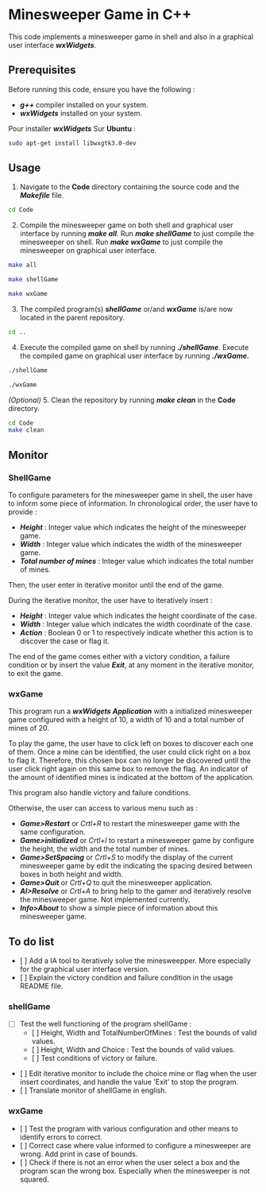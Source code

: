 # Minesweeper Game in C++ #

This code implements a minesweeper game in shell and also in a graphical user interface ***wxWidgets***.

## Prerequisites ##

Before running this code, ensure you have the following :

- ***g++*** compiler installed on your system.
- ***wxWidgets*** installed on your system.

Pour installer ***wxWidgets*** Sur **Ubuntu** :
```bash
sudo apt-get install libwxgtk3.0-dev
```

## Usage ##

1. Navigate to the **Code** directory containing the source code and the ***Makefile*** file.
```bash
cd Code
```
2. Compile the minesweeper game on both shell and graphical user interface by running ***make all***. Run ***make shellGame*** to just compile the minesweeper on shell. Run ***make wxGame*** to just compile the minesweeper on graphical user interface.
```bash
make all
```
```bash
make shellGame
```
```bash
make wxGame
```
3. The compiled program(s) ***shellGame*** or/and ***wxGame*** is/are now located in the parent repository.
```bash
cd ..
```
4. Execute the compiled game on shell by running ***./shellGame***. Execute the compiled game on graphical user interface by running ***./wxGame***.
```bash
./shellGame
```
```bash
./wxGame
```

*(Optional)* 5. Clean the repository by running ***make clean*** in the **Code** directory.

```bash
cd Code
make clean
```

## Monitor ##

### ShellGame ###

To configure parameters for the minesweeper game in shell, the user have to inform some piece of information. In chronological order, the user have to provide :
- ***Height*** : Integer value which indicates the height of the minesweeper game.
- ***Width*** : Integer value which indicates the width of the minesweeper game.
- ***Total number of mines*** : Integer value which indicates the total number of mines.

Then, the user enter in iterative monitor until the end of the game.

During the iterative monitor, the user have to iteratively insert :
- ***Height*** : Integer value which indicates the height coordinate of the case.
- ***Width*** : Integer value which indicates the width coordinate of the case.
- ***Action*** : Boolean 0 or 1 to respectively indicate whether this action is to discover the case or flag it.

The end of the game comes either with a victory condition, a failure condition or by insert the value ***Exit***, at any moment in the iterative monitor, to exit the game.

### wxGame ###

This program run a ***wxWidgets Application*** with a initialized minesweeper game configured with a height of 10, a width of 10 and a total number of mines of 20.

To  play the game, the user have to click left on boxes to discover each one of them. Once a mine can be identified, the user could click right on a box to flag it. Therefore, this chosen box can no longer be discovered until the user click right again on this same box to remove the flag. An indicator of the amount of identified mines is indicated at the bottom of the application.

This program also handle victory and failure conditions.

Otherwise, the user can access to various menu such as :
- ***Game>Restart*** or *Crtl+R* to restart the minesweeper game with the same configuration.
- ***Game>initialized*** or *Crtl+I* to restart a minesweeper game by configure the height, the width and the total number of mines.
- ***Game>SetSpacing*** or *Crtl+S* to modify the display of the current minesweeper game by edit the indicating the spacing desired between boxes in both height and width.
- ***Game>Quit*** or *Crtl+Q* to quit the minesweeper application.
- ***AI>Resolve*** or *Crtl+A* to bring help to the gamer and iteratively resolve the minesweeper game. Not implemented currently.
- ***Info>About*** to show a simple piece of information about this minesweeper game.

## To do list ##

- [ ] Add a IA tool to iteratively solve the minesweepper. More especially for the graphical user interface version.
- [ ] Explain the victory condition and failure condition in the usage README file.

### shellGame ###

- [ ] Test the well functioning of the program shellGame :
    - [ ] Height, Width and TotalNumberOfMines : Test the bounds of valid values.
    - [ ] Height, Width and Choice : Test the bounds of valid values.
    - [ ] Test conditions of victory or failure.
- [ ] Edit iterative monitor to include the choice mine or flag when the user insert coordinates, and handle the value 'Exit' to stop the program.
- [ ] Translate monitor of shellGame in english.

### wxGame ###

- [ ] Test the program with various configuration and other means to identify errors to correct.
- [ ] Correct case where value informed to configure a minesweeper are wrong. Add print in case of bounds.
- [ ] Check if there is not an error when the user select a box and the program scan the wrong box. Especially when the minesweeper is not squared.
